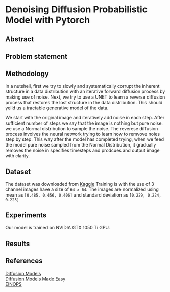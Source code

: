 # Denoising Diffusion Probabilistic Model with Pytorch

<!---
## Installation

```bash
$ git clone https://github.com/Samartha27/mini_ddmp.git
$ cd mini_ddmp
$ conda env create -f environment.yml
$ conda activate env
```
--->


## Abstract



## Problem statement




## Methodology

In a nutshell, first we try to slowly and systematically corrupt the inherent structure in a data distribution with an iterative forward diffusion process by making use of noise. Next, we try to use a UNET to learn a reverse diffusion process that restores the lost structure in the data distribution. This should yeild us a tractable generative model of the data.

We start with the original image and iteratively add noise in each step. After sufficient number of steps we say that the image is nothing but pure noise. we use a Normal distribution to sample the noise. The reverese diffusion process involves the neural network trying to learn how to remvove noies step by step.  This way after the model has completed trying, when we feed the model pure noise sampled from the Normal Distribution, it gradually removes the noise in specifies timesteps and prodcues and output image with clarity. 



## Dataset
The dataset was downloaded from [Kaggle](https://www.kaggle.com/) 
Training is with the use of 3 channel images have a size of `64 x 64`.  The images are normalized using mean as ```[0.485, 0.456, 0.406]``` and standard deviation as ```[0.229, 0.224, 0.225]``` 



## Experiments
Our model is trained on NVIDIA GTX 1050 Ti GPU.




## Results





## References

[Diffusion Models](https://medium.com/@monadsblog/diffusion-models-4dbe58489a2f) <br />
[Diffusion Models Made Easy](https://towardsdatascience.com/diffusion-models-made-easy-8414298ce4da) <br />
[EINOPS](https://github.com/arogozhnikov/einops)




